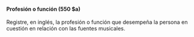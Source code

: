 #### Profesión o función (550 $a)

Registre, en inglés, la profesión o función que desempeña la persona en cuestión en relación con las fuentes musicales.